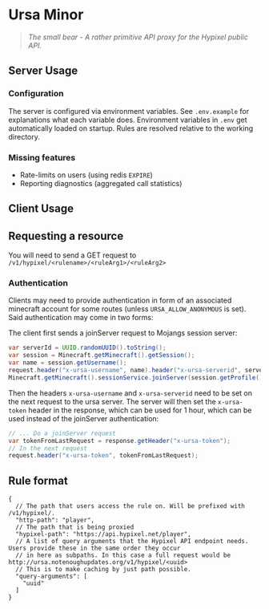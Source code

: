 # Ursa Minor

> <i>The small bear - A rather primitive API proxy for the Hypixel public API.</i>

## Server Usage

### Configuration

The server is configured via environment variables. See `.env.example` for explanations what each variable does.
Environment variables in `.env` get automatically loaded on startup. Rules are resolved relative to the working
directory.

### Missing features

- Rate-limits on users (using redis `EXPIRE`)
- Reporting diagnostics (aggregated call statistics)

## Client Usage

## Requesting a resource

You will need to send a GET request to `/v1/hypixel/<rulename>/<ruleArg1>/<ruleArg2>`

### Authentication

Clients may need to provide authentication in form of an associated minecraft account for some routes (unless
`URSA_ALLOW_ANONYMOUS` is set). Said authentication may come in two forms:

The client first sends a joinServer request to Mojangs session server: 

```java
var serverId = UUID.randomUUID().toString();
var session = Minecraft.getMinecraft().getSession();
var name = session.getUsername();
request.header("x-ursa-username", name).header("x-ursa-serverid", serverId);
Minecraft.getMinecraft().sessionService.joinServer(session.getProfile(), session.getToken(), serverId);
```

Then the headers `x-ursa-username` and `x-ursa-serverid` need to be set on the next request to the ursa server.
The server will then set the `x-ursa-token` header in the response, which can be used for 1 hour, which can be used
instead of the joinServer authentication:

```java
// ... Do a joinServer request
var tokenFromLastRequest = response.getHeader("x-ursa-token");
// In the next request
request.header("x-ursa-token", tokenFromLastRequest);
```

## Rule format

```json5
{
  // The path that users access the rule on. Will be prefixed with /v1/hypixel/.
  "http-path": "player",
  // The path that is being proxied
  "hypixel-path": "https://api.hypixel.net/player",
  // A list of query arguments that the Hypixel API endpoint needs. Users provide these in the same order they occur
  // in here as subpaths. In this case a full request would be http://ursa.notenoughupdates.org/v1/hypixel/<uuid>
  // This is to make caching by just path possible.
  "query-arguments": [
    "uuid"
  ]
}
```
